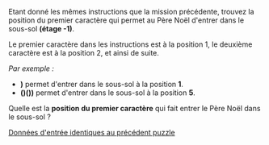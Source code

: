 Etant donné les mêmes instructions que la mission précédente, trouvez la position du premier caractère qui permet au Père Noël d'entrer dans le sous-sol **(étage -1)**. 

Le premier caractère dans les instructions est à la position 1, le deuxième caractère est à la position 2, et ainsi de suite.

*Par exemple :*

- **)** permet  d'entrer dans le sous-sol à la position **1**.
- **()())**  permet d'entrer dans le sous-sol à la position **5**.

Quelle est la **position du premier caractère** qui fait entrer le Père Noël dans le sous-sol ?

[Données d'entrée identiques au précédent puzzle](https://controlc.com/440de501)